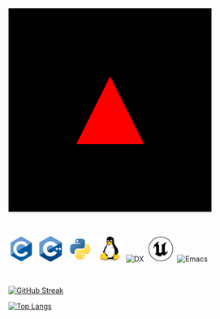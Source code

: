 <div id="header">
  <img src="./1.gif" width="400"/>
</div>

&nbsp;

<div>
  <img src="https://github.com/devicons/devicon/blob/master/icons/c/c-original.svg" title="C" alt="C" width="50" height="50"/>&nbsp;
  <img src="https://github.com/devicons/devicon/blob/master/icons/cplusplus/cplusplus-original.svg" title="Cpp" alt="Cpp" width="50" height="50"/>&nbsp;
  <img src="https://github.com/devicons/devicon/blob/master/icons/python/python-original.svg" title="Py" alt="Py" width="50" height="50"/>&nbsp;
  <img src="https://github.com/devicons/devicon/blob/master/icons/linux/linux-original.svg" title="Linux" alt="Linux" width="50" height="50"/>&nbsp;
  <img src="https://softonline.net/wp-content/uploads/2020/09/DirectX-11.jpg" title="DX" alt="DX" width="50" height="50"/>&nbsp;
  <img src="https://github.com/devicons/devicon/blob/master/icons/unrealengine/unrealengine-original.svg" title="UE4" alt="UE4" width="50" height="50"/>&nbsp;
  <img src="https://upload.wikimedia.org/wikipedia/commons/thumb/0/08/EmacsIcon.svg/1024px-EmacsIcon.svg.png" title="Emacs" alt="Emacs" width="50" height="50"/>&nbsp;
</div>

&nbsp;

[![GitHub Streak](http://github-readme-streak-stats.herokuapp.com?user=LeovanGit&theme=dark&background=000000)](https://git.io/streak-stats)

[![Top Langs](https://github-readme-stats.vercel.app/api/top-langs/?username=LeovanGit&layout=compact&theme=vision-friendly-dark)](https://github.com/anuraghazra/github-readme-stats)
